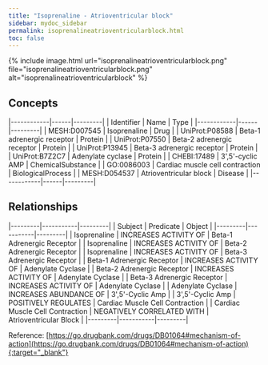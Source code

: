 ```yaml
---
title: "Isoprenaline - Atrioventricular block"
sidebar: mydoc_sidebar
permalink: isoprenalineatrioventricularblock.html
toc: false 
---
```


{% include image.html url="isoprenalineatrioventricularblock.png" file="isoprenalineatrioventricularblock.png" alt="isoprenalineatrioventricularblock" %}

## Concepts

|------------|------|---------|
| Identifier | Name | Type    |
|------------|------|---------|
| MESH:D007545 | Isoprenaline | Drug |
| UniProt:P08588 | Beta-1 adrenergic receptor | Protein |
| UniProt:P07550 | Beta-2 adrenergic receptor | Protein |
| UniProt:P13945 | Beta-3 adrenergic receptor | Protein |
| UniProt:B7Z2C7 | Adenylate cyclase | Protein |
| CHEBI:17489 | 3',5'-cyclic AMP | ChemicalSubstance |
| GO:0086003 | Cardiac muscle cell contraction | BiologicalProcess |
| MESH:D054537 | Atrioventricular block | Disease |
|------------|------|---------|

## Relationships

|---------|-----------|---------|
| Subject | Predicate | Object  |
|---------|-----------|---------|
| Isoprenaline | INCREASES ACTIVITY OF | Beta-1 Adrenergic Receptor |
| Isoprenaline | INCREASES ACTIVITY OF | Beta-2 Adrenergic Receptor |
| Isoprenaline | INCREASES ACTIVITY OF | Beta-3 Adrenergic Receptor |
| Beta-1 Adrenergic Receptor | INCREASES ACTIVITY OF | Adenylate Cyclase |
| Beta-2 Adrenergic Receptor | INCREASES ACTIVITY OF | Adenylate Cyclase |
| Beta-3 Adrenergic Receptor | INCREASES ACTIVITY OF | Adenylate Cyclase |
| Adenylate Cyclase | INCREASES ABUNDANCE OF | 3',5'-Cyclic Amp |
| 3',5'-Cyclic Amp | POSITIVELY REGULATES | Cardiac Muscle Cell Contraction |
| Cardiac Muscle Cell Contraction | NEGATIVELY CORRELATED WITH | Atrioventricular Block |
|---------|-----------|---------|

Reference: [https://go.drugbank.com/drugs/DB01064#mechanism-of-action](https://go.drugbank.com/drugs/DB01064#mechanism-of-action){:target="_blank"}